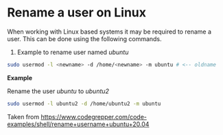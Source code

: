 # Rename a user on Linux

When working with Linux based systems it may be required to rename a user.  This can be done using the following commands.

1. Example to rename user named *ubuntu*

```bash
sudo usermod -l <newname> -d /home/<newname> -m ubuntu # <-- oldname
```

**Example**

Rename the user *ubuntu* to *ubuntu2*

```bash
sudo usermod -l ubuntu2 -d /home/ubuntu2 -m ubuntu
```

Taken from <https://www.codegrepper.com/code-examples/shell/rename+username+ubuntu+20.04>
